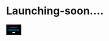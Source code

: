 # Launching-soon....
[<img alt="alt_text" width="40px" src="src/assets/launching soon.JPG" />](https://github.com/gmaheshraju/Launching-soon)

